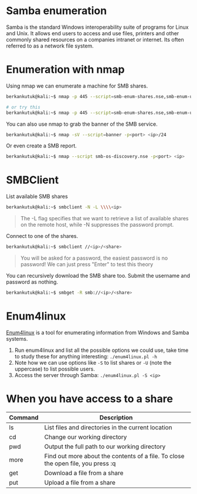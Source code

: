 # Samba enumeration
Samba is the standard Windows interoperability suite of programs for Linux and Unix. It allows end users to access and use files, printers and other commonly shared resources on a companies intranet or internet. Its often referred to as a network file system.

# Enumeration with nmap
Using nmap we can enumerate a machine for SMB shares.
```bash
berkankutuk@kali:~$ nmap -p 445 --script=smb-enum-shares.nse,smb-enum-users.nse <ip>

# or try this
berkankutuk@kali:~$ nmap -p 445 --script=smb-enum-shares.nse,smb-enum-users.nse <ip>
```

You can also use nmap to grab the banner of the SMB service. 

```bash
berkankutuk@kali:~$ nmap -sV --script=banner -p<port> <ip>/24
```

Or even create a SMB report.
```bash
berkankutuk@kali:~$ nmap --script smb-os-discovery.nse -p<port> <ip>
```

# SMBClient

List available SMB shares

```bash
berkankutuk@kali:~$ smbclient -N -L \\\\<ip>
```

> The -L flag specifies that we want to retrieve a list of available shares on the remote host, while -N suppresses the password prompt.

Connect to one of the shares.
```bash
berkankutuk@kali:~$ smbclient //<ip>/<share>
```

> You will be asked for a password, the easiest password is no password! We can just press "Enter" to test this theory

You can recursively download the SMB share too. Submit the username and password as nothing.

```bash
berkankutuk@kali:~$ smbget -R smb://<ip>/<share>
```

# Enum4linux
[Enum4linux](https://www.kali.org/tools/enum4linux/) is a tool for enumerating information from Windows and Samba systems. 

1. Run enum4linux and list all the possible options we could use, take time to study these for anything interesting: `./enum4linux.pl -h`
2. Note how we can use options like `-S` to list shares or `-U` (note the uppercase) to list possible users.
3. Access the server through Samba: `./enum4linux.pl -S <ip>`

# When you have access to a share
| Command | Description |
| --- | --- |
| ls | List files and directories in the current location |
| cd <directory> | Change our working directory |
| pwd | Output the full path to our working directory |
| more <filename> | Find out more about the contents of a file. To close the open file, you press :q |
| get <filename> | Download a file from a share |
| put <filename> | Upload a file from a share |